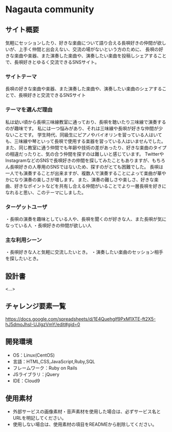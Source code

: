 # Nagauta community

## サイト概要
気軽にセッションしたり、好きな楽曲について語り合える長唄好きの仲間が欲しいが、上手く仲間と出会えない、交流の場がないという方のために、
長唄の好きな楽曲や楽器、また演奏した楽曲や、演奏したい楽曲を投稿しシェアすることで、長唄好きとゆるく交流できるSNSサイト。

### サイトテーマ
長唄の好きな楽曲や楽器、また演奏した楽曲や、演奏したい楽曲のシェアすることで、長唄好きと交流できるSNSサイト

### テーマを選んだ理由
私は幼い頃から長唄三味線教室に通っており、長唄を聴いたり三味線で演奏するのが趣味です。
私には一つ悩みがあり、それは三味線や長唄が好きな仲間が少ないことです。
学生時代、同級生にピアノやバイオリンを習っている人はいても、三味線や琴といって長唄で使用する楽器を習っている人はいませんでした。
また、同じ教室に通う仲間でも年齢や技術の差があったり、好きな楽曲のタイプの相違だったりと、気の合う仲間を探すのは難しいと感じています。
TwitterやInstagramなどのSNSで長唄好きの仲間を探してみたこともありますが、もちろん長唄好きの人専用のSNSではないため、探すのがとても困難でした。
長唄は一人でも演奏することが出来ますが、複数人で演奏することによって楽曲が華やかになり演奏の楽しさが増します。
また、演奏の難しさや楽しさ、好きな楽曲、好きなポイントなどを共有し合える仲間がいることでより一層長唄を好きになれると思い、このテーマにしました。

### ターゲットユーザ
・長唄の演奏を趣味としている人や、長唄を聞くのが好きな人、また長唄が気になっている人
・長唄好きの仲間が欲しい人

### 主な利用シーン
・長唄好きな人と気軽に交流したいとき。
・演奏したい楽曲のセッション相手を探したいとき。

## 設計書
<...>

## チャレンジ要素一覧
<https://docs.google.com/spreadsheets/d/1E4Quehglf9PxM1XTE-ft2X5-hJ5dmoJhsI-UJlgzVmY/edit#gid=0>

## 開発環境
- OS：Linux(CentOS)
- 言語：HTML,CSS,JavaScript,Ruby,SQL
- フレームワーク：Ruby on Rails
- JSライブラリ：jQuery
- IDE：Cloud9

## 使用素材
- 外部サービスの画像素材・音声素材を使用した場合は、必ずサービス名とURLを明記してください。
- 使用しない場合は、使用素材の項目をREADMEから削除してください。